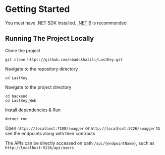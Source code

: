 # Getting Started
You must have .NET SDK Installed. [.NET 6](https://dotnet.microsoft.com/en-us/download) is recommended
## Running The Project Locally
Clone the project
```
git clone https://github.com/obadakhalili/LastKey.git
```
Navigate to the repository directory
```
cd LastKey
```
Navigate to the project directory

```
cd backend
cd LastKey_Web
```
Install dependencies & Run
```
dotnet run
```
Open `https://localhost:7188/swagger` or `http://localhost:5226/swagger` to see the endpoints along with their contracts

The APIs can be directly accessed on path `/api/{endpointName}`, such as `http://localhost:5226/api/users`
